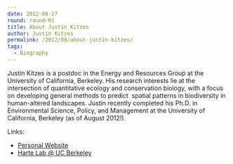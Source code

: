 ```yaml
---
date: 2012-08-27
round: round-01
title: About Justin Kitzes
author: Justin Kitzes
permalink: /2012/08/about-justin-kitzes/
tags:
  - Biography
---
```

Justin Kitzes is a postdoc in the Energy and Resources Group at the University of California, Berkeley. His research interests lie at the intersection of quantitative ecology and conservation biology, with a focus on developing general methods to predict  spatial patterns in biodiversity in human-altered landscapes. Justin recently completed his Ph.D. in Environmental Science, Policy, and Management at the University of California, Berkeley (as of August 2012!).

Links:

*   [Personal Website][1]
*   [Harte Lab @ UC Berkeley][2]

 [1]: http://www.justinkitzes.com/
 [2]: http://socrates.berkeley.edu/~hartelab/
